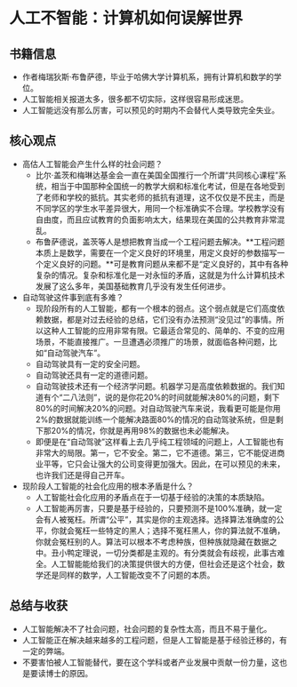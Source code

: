 # 人工不智能：计算机如何误解世界

## 书籍信息

- 作者梅瑞狄斯·布鲁萨德，毕业于哈佛大学计算机系，拥有计算机和数学的学位。
- 人工智能相关报道太多，很多都不切实际，这样很容易形成迷思。
- 人工智能远没有那么厉害，可以预见的时期内不会替代人类导致完全失业。

## 核心观点

- 高估人工智能会产生什么样的社会问题？
  - 比尔·盖茨和梅琳达基金会一直在美国全国推行一个所谓“共同核心课程”系统，相当于中国那种全国统一的教学大纲和标准化考试，但是在各地受到了老师和学校的抵抗。其实老师的抵抗有道理，这不仅仅是不民主，而是不同学区的学生水平差异很大，用同一个标准确实不合理。学校教学没有自由度，而且应试教育的负面影响太大，结果现在美国的公共教育非常混乱。
  - 布鲁萨德说，盖茨等人是想把教育当成一个工程问题去解决。**工程问题本质上是数学，需要在一个定义良好的环境里，用定义良好的参数描写一个定义良好的问题。**可是教育问题从来都不是“定义良好的，其中有各种复杂的情况。复杂和标准化是一对永恒的矛盾，这就是为什么计算机技术发展了这么多年，美国基础教育几乎没有发生任何进步。
- 自动驾驶这件事到底有多难？
  - 现阶段所有的人工智能，都有一个根本的弱点。这个弱点就是它们高度依赖数据，都是对过去经验的总结，它们没有办法预测“没见过”的事情。所以这种人工智能的应用非常有限。它最适合常见的、简单的、不变的应用场景，不能直接推广。一旦遭遇必须推广的场景，就面临各种问题，比如“自动驾驶汽车”。
  - 自动驾驶具有一定的安全问题。
  - 自动驾驶还具有一定的道德问题。
  - 自动驾驶技术还有一个经济学问题。机器学习是高度依赖数据的。我们知道有个“二八法则”，说的是你花20%的时间就能解决80%的问题，剩下80%的时间解决20%的问题。对自动驾驶汽车来说，我看更可能是你用2%的数据就能训练一个能解决路面80%的情况的自动驾驶系统，但是剩下那20%的情况，你就是再用98%的数据也未必能解决。
  - 即便是在“自动驾驶”这样看上去几乎纯工程领域的问题上，人工智能也有非常大的局限。第一，它不安全。第二，它不道德。第三，它不能促进商业平等，它只会让强大的公司变得更加强大。因此，在可以预见的未来，也许我们还是得自己开车。
- 现阶段人工智能的社会化应用的根本矛盾是什么？
  - 人工智能社会化应用的矛盾点在于一切基于经验的决策的本质缺陷。
  - 人工智能再厉害，只要是基于经验的，只要预测不是100%准确，就一定会有人被冤枉。所谓“公平”，其实是你的主观选择。选择算法准确度的公平，你就会冤枉一些特定的黑人；选择不冤枉黑人，你的算法就不准确，你就会冤枉别的人。算法可以根本不考虑种族，但种族就隐藏在数据之中。丑小鸭定理说，一切分类都是主观的。有分类就会有歧视，此事古难全。人工智能能给我们的决策提供很大的方便，但社会还是这个社会，数学还是同样的数学，人工智能改变不了问题的本质。

## 总结与收获

- 人工智能解决不了社会问题，社会问题的复杂性太高，而且不易于量化。
- 人工智能正在解决越来越多的工程问题，但是人工智能是基于经验迁移的，有一定的弊端。
- 不要害怕被人工智能替代，要在这个学科或者产业发展中贡献一份力量，这也是要读博士的原因。



